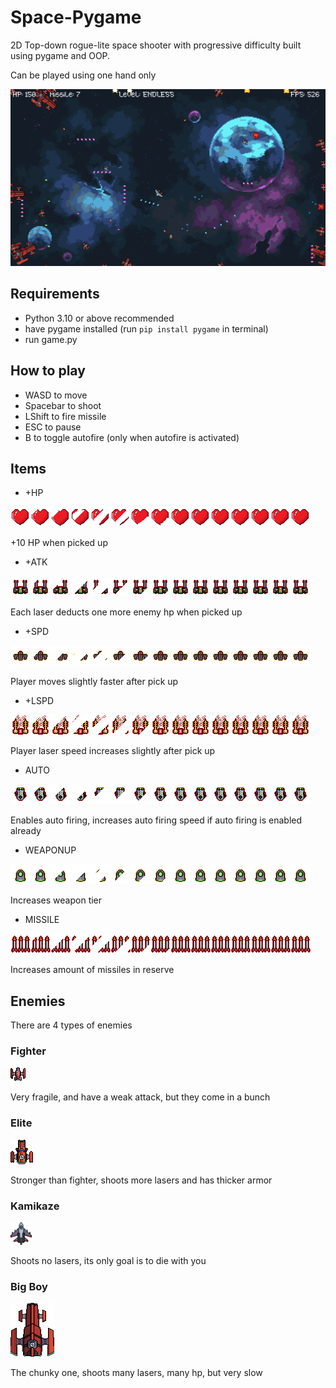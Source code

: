 # Space-Pygame
2D Top-down rogue-lite space shooter with progressive difficulty built using pygame and OOP.

Can be played using one hand only

![game screenshot](./textures/space%20pygame.png)

## Requirements
* Python 3.10 or above recommended
* have pygame installed (run `pip install pygame` in terminal)
* run game.py

## How to play
- WASD to move
- Spacebar to shoot
- LShift to fire missile
- ESC to pause
- B to toggle autofire (only when autofire is activated)

## Items
* +HP
  
![heart](./textures/heartitem.png)

+10 HP when picked up

* +ATK

![attack](./textures/attackitem.png)

Each laser deducts one more enemy hp when picked up

* +SPD

![speed](./textures/speeditem.png)

Player moves slightly faster after pick up

* +LSPD

![laser speed](./textures/lspeeditem.png)

Player laser speed increases slightly after pick up

* AUTO

![auto](./textures/autoitem.png)

Enables auto firing, increases auto firing speed if auto firing is enabled already

* WEAPONUP

![upgrade](./textures/weaponupitem.png)

Increases weapon tier

* MISSILE

![missile](./textures/missileitem.png)

Increases amount of missiles in reserve

## Enemies
There are 4 types of enemies
### Fighter
![missile](./textures/enemy_basic.png)

Very fragile, and have a weak attack, but they come in a bunch

### Elite
![missile](./textures/enemy_elite.png)

Stronger than fighter, shoots more lasers and has thicker armor

### Kamikaze
![missile](./textures/kamikaze.png)

Shoots no lasers, its only goal is to die with you

### Big Boy
![missile](./textures/enemy_big.png)

The chunky one, shoots many lasers, many hp, but very slow
